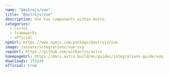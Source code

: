```yaml
---
name: "@astrojs/vue"
title: "@astrojs/vue"
description: Use Vue components within Astro
categories:
  - css+ui
  - frameworks
  - official
npmUrl: https://www.npmjs.com/package/@astrojs/vue
image: /assets/integrations/vue.svg
repoUrl: https://github.com/withastro/astro
homepageUrl: https://docs.astro.build/en/guides/integrations-guide/vue/
downloads: 153249
official: true
---
```

